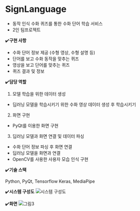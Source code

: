 # SignLanguage

- 동작 인식 수화 퀴즈를 통한 수화 단어 학습 서비스
- 2인 팀프로젝트

✔️**구현 사항**

- 수화 단어 정보 제공 (수형 영상, 수형 설명 등)
- 단어를 보고 수화 동작을 맞추는 퀴즈
- 영상을 보고 단어를 맞추는 퀴즈
- 퀴즈 결과 및 정보

✔️**담당 역할**

1. 모델 학습을 위한 데이터 생성
- 딥러닝 모델을 학습시키기 위한 수화 영상 데이터 생성 후 학습시키기
2. 화면 구현
- PyQt를 이용한 화면 구현
3. 딥러닝 모델과 화면 연결 및 데이터 파싱
- 수화 단어 정보 파싱 후 화면 연결
- 딥러닝 모델을 화면과 연결
- OpenCV를 사용한 사용자 모습 인식 구현

✔️**기술 스택**

Python, PyQt, Tensorflow Keras, MediaPipe

✔️**시스템 구성도**
![시스템 구성도](https://github.com/hayeongK/SignLanguage/assets/83320865/ef29621f-27c4-4431-b692-185402097dcc)

✔️**화면**
![그림3](https://github.com/hayeongK/SignLanguage/assets/83320865/5a5cbeaf-6447-414a-b6c1-d5b4ee947957)
